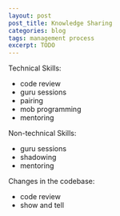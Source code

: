 ```yaml
---
layout: post
post_title: Knowledge Sharing
categories: blog
tags: management process
excerpt: TODO
---
```


Technical Skills:

- code review
- guru sessions
- pairing
- mob programming
- mentoring

Non-technical Skills:

- guru sessions
- shadowing
- mentoring

Changes in the codebase:

- code review
- show and tell